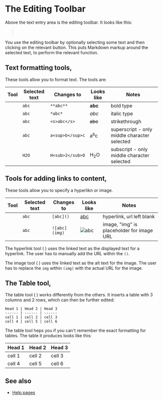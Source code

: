 # The Editing Toolbar

Above the text entry area is the editing toolbar. It looks like this:

> <span style='font-size:18px'><i class='fa fa-bold'></i>  
<i class='fa fa-italic'></i>  
<i class='fa fa-strikethrough'></i>  
<i class='fa fa-superscript'></i>  
<i class='fa fa-subscript'></i>  
<i class='fa fa-link'></i>  
<i class='fa fa-image'></i>  
<i class='fa fa-table'></i><span>

You use the editing toolbar by optionally selecting some text and then clicking on the relevant button. This puts Markdown markup around the selected text, to perform the relevant function.

## Text formatting tools, <i class='fa fa-bold'></i> <i class='fa fa-italic'></i> <i class='fa fa-strikethrough'></i> <i class='fa fa-superscript'></i> <i class='fa fa-subscript'></i>

These tools allow you to format text. The tools are:

Tool | Selected text | Changes to | Looks like | Notes
-----| ------------- | ---------- | ---------- | -----
<i class='fa fa-bold'></i> | `abc` | `**abc**` | **abc** | bold type
<i class='fa fa-italic'></i> | `abc` | `*abc*` | *abc* | italic type
<i class='fa fa-strikethrough'></i> | `abc` | `<s>abc</s>` | <s>abc</s> | strikethrough
<i class='fa fa-superscript'></i> | `abc` | `a<sup>b</sup>c` | a<sup>b</sup>c | superscript - only middle character selected
<i class='fa fa-subscript'></i> | `H2O` | `H<sub>2</sub>O` | H<sub>2</sub>O | subscript - only middle character selected

## Tools for adding links to content, <i class='fa fa-link'></i> <i class='fa fa-image'></i>

These tools allow you to specify a hyperlikn or image.

Tool | Selected text | Changes to | Looks like | Notes
-----| ------------- | ---------- | ---------- | -----
<i class='fa fa-link'></i> | `abc` | `[abc]()` | [abc]() | hyperlink, url left blank
<i class='fa fa-image'></i> | `abc` | `![abc](img)` | ![abc](img) | image, "img" is placeholder for image URL

The hyperlink tool ( <i class='fa fa-link'></i> ) uses the linked text as the displayed text for a hyperlink. The user has to manually add the URL within the `()`.

The image tool ( <i class='fa fa-image'></i> ) uses the linked text as the alt text for the image. The user has to replace the `img` within `(img)` with the actual
URL for the image.

## The Table tool, <i class='fa fa-table'></i>

The table tool ( <i class='fa fa-table'></i> ) works differently from the others. It inserts a table with 3 columns and 2 rows, which can then be further edited:
```
Head 1 | Head 2 | Head 3
------ | ------ | ------
cell 1 | cell 2 | cell 3
cell 4 | cell 5 | cell 6
```

The table tool heps you if you can't remember the exact formatting for tables. The table it produces looks like this:

Head 1 | Head 2 | Head 3
------ | ------ | ------
cell 1 | cell 2 | cell 3
cell 4 | cell 5 | cell 6

## See also

* [Help pages](help)







